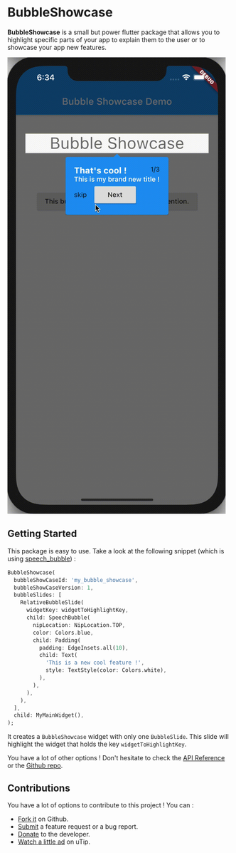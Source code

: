 # BubbleShowcase

**BubbleShowcase** is a small but power flutter package that allows you to highlight
specific parts of your app to explain them to the user or to showcase your app new features.

![Preview](https://github.com/Skyost/BubbleShowcase/blob/master/screenshots/preview.gif)

## Getting Started

This package is easy to use.
Take a look at the following snippet (which is using [speech_bubble](https://pub.dev/packages/speech_bubble)) :

```dart
BubbleShowcase(
  bubbleShowCaseId: 'my_bubble_showcase',
  bubbleShowCaseVersion: 1,
  bubbleSlides: [
    RelativeBubbleSlide(
      widgetKey: widgetToHighlightKey,
      child: SpeechBubble(
        nipLocation: NipLocation.TOP,
        color: Colors.blue,
        child: Padding(
          padding: EdgeInsets.all(10),
          child: Text(
            'This is a new cool feature !',
            style: TextStyle(color: Colors.white),
          ),
        ),
      ),
    ),
  ],
  child: MyMainWidget(),
);
```

It creates a `BubbleShowcase` widget with only one `BubbleSlide`.
This slide will highlight the widget that holds the key `widgetToHighlightKey`.

You have a lot of other options !
Don't hesitate to check the [API Reference](https://pub.dev/documentation/bubble_showcase/latest/) or the [Github repo](https://github.com/Skyost/BubbleShowcase).

## Contributions

You have a lot of options to contribute to this project ! You can :

* [Fork it](https://github.com/Skyost/BubbleShowcase/fork) on Github.
* [Submit](https://github.com/Skyost/BubbleShowcase/issues/new/choose) a feature request or a bug report.
* [Donate](https://paypal.me/Skyost) to the developer.
* [Watch a little ad](https://utip.io/skyost) on uTip.
